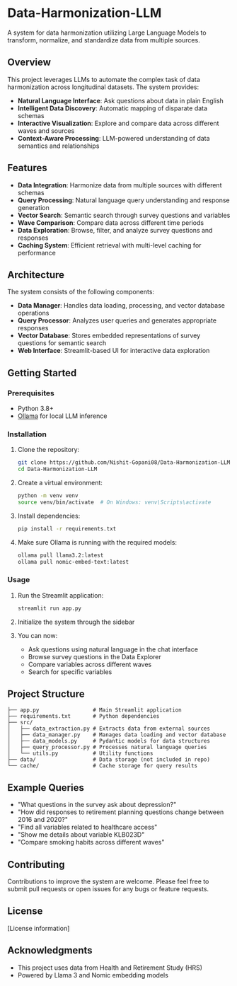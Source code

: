 # Data-Harmonization-LLM

A system for data harmonization utilizing Large Language Models to transform, normalize, and standardize data from multiple sources.

## Overview

This project leverages LLMs to automate the complex task of data harmonization across longitudinal datasets. The system provides:

- **Natural Language Interface**: Ask questions about data in plain English
- **Intelligent Data Discovery**: Automatic mapping of disparate data schemas
- **Interactive Visualization**: Explore and compare data across different waves and sources
- **Context-Aware Processing**: LLM-powered understanding of data semantics and relationships

## Features

- **Data Integration**: Harmonize data from multiple sources with different schemas
- **Query Processing**: Natural language query understanding and response generation
- **Vector Search**: Semantic search through survey questions and variables
- **Wave Comparison**: Compare data across different time periods
- **Data Exploration**: Browse, filter, and analyze survey questions and responses
- **Caching System**: Efficient retrieval with multi-level caching for performance

## Architecture

The system consists of the following components:

- **Data Manager**: Handles data loading, processing, and vector database operations
- **Query Processor**: Analyzes user queries and generates appropriate responses
- **Vector Database**: Stores embedded representations of survey questions for semantic search
- **Web Interface**: Streamlit-based UI for interactive data exploration

## Getting Started

### Prerequisites

- Python 3.8+
- [Ollama](https://ollama.ai/) for local LLM inference

### Installation

1. Clone the repository:
   ```bash
   git clone https://github.com/Nishit-Gopani08/Data-Harmonization-LLM.git
   cd Data-Harmonization-LLM
   ```

2. Create a virtual environment:
   ```bash
   python -m venv venv
   source venv/bin/activate  # On Windows: venv\Scripts\activate
   ```

3. Install dependencies:
   ```bash
   pip install -r requirements.txt
   ```

4. Make sure Ollama is running with the required models:
   ```bash
   ollama pull llama3.2:latest
   ollama pull nomic-embed-text:latest
   ```

### Usage

1. Run the Streamlit application:
   ```bash
   streamlit run app.py
   ```

2. Initialize the system through the sidebar

3. You can now:
   - Ask questions using natural language in the chat interface
   - Browse survey questions in the Data Explorer
   - Compare variables across different waves
   - Search for specific variables

## Project Structure

```
├── app.py                 # Main Streamlit application
├── requirements.txt       # Python dependencies
├── src/
│   ├── data_extraction.py # Extracts data from external sources
│   ├── data_manager.py    # Manages data loading and vector database
│   ├── data_models.py     # Pydantic models for data structures
│   ├── query_processor.py # Processes natural language queries
│   └── utils.py           # Utility functions
├── data/                  # Data storage (not included in repo)
└── cache/                 # Cache storage for query results
```

## Example Queries

- "What questions in the survey ask about depression?"
- "How did responses to retirement planning questions change between 2016 and 2020?"
- "Find all variables related to healthcare access"
- "Show me details about variable KLB023D"
- "Compare smoking habits across different waves"

## Contributing

Contributions to improve the system are welcome. Please feel free to submit pull requests or open issues for any bugs or feature requests.

## License

[License information]

## Acknowledgments

- This project uses data from Health and Retirement Study (HRS)
- Powered by Llama 3 and Nomic embedding models